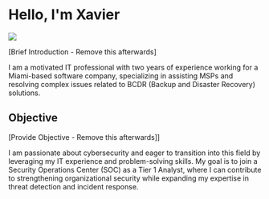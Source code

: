 # Hello, I'm Xavier
<a href="www.linkedin.com/in/xavier-quesada-94b2b2195"><img src="https://img.shields.io/badge/-LinkedIn-0072b1?&style=for-the-badge&logo=linkedin&logoColor=white" /></a>

[Brief Introduction - Remove this afterwards]

I am a motivated IT professional with two years of experience working for a Miami-based software company, specializing in assisting MSPs and resolving complex issues related to BCDR (Backup and Disaster Recovery) solutions. 

## Objective
[Provide Objective - Remove this afterwards]]

I am passionate about cybersecurity and eager to transition into this field by leveraging my IT experience and problem-solving skills. My goal is to join a Security Operations Center (SOC) as a Tier 1 Analyst, where I can contribute to strengthening organizational security while expanding my expertise in threat detection and incident response.
